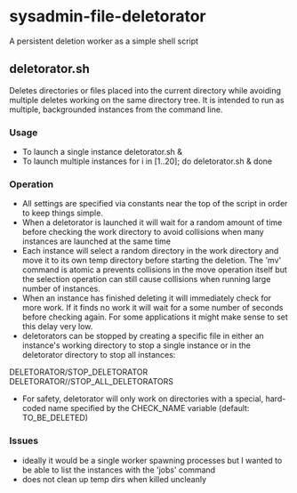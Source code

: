 # sysadmin-file-deletorator
A persistent deletion worker as a simple shell script
## deletorator.sh
Deletes directories or files placed into the current directory while avoiding multiple deletes working on the same directory tree. It is intended to run as multiple, backgrounded instances from the command line.
### Usage
* To launch a single instance
deletorator.sh &
* To launch multiple instances
for i in [1..20]; do
  deletorator.sh &
done

### Operation
* All settings are specified via constants near the top of the script in order to keep things simple.
* When a deletorator is launched it will wait for a random amount of time before checking the work directory to avoid collisions when many instances are launched at the same time
* Each instance will select a random directory in the work directory and move it to its own temp directory before starting the deletion. The 'mv' command is atomic a prevents collisions in the move operation itself but the selection operation can still cause collisions when running large number of instances.
* When an instance has finished deleting it will immediately check for more work. If it finds no work it will wait for a some number of seconds before checking again. For some applications it might make sense to set this delay very low.
* deletorators can be stopped by creating a specific file in either an instance's working directory to stop a single instance or in the deletorator directory to stop all instances:

DELETORATOR/STOP_DELETORATOR          
DELETORATOR/<id>/STOP_ALL_DELETORATORS

* For safety, deletorator will only work on directories with a special, hard-coded name specified by the CHECK_NAME variable (default: TO_BE_DELETED)

### Issues
* ideally it would be a single worker spawning processes but I wanted to be able to list the instances with the 'jobs' command
* does not clean up temp dirs when killed uncleanly
